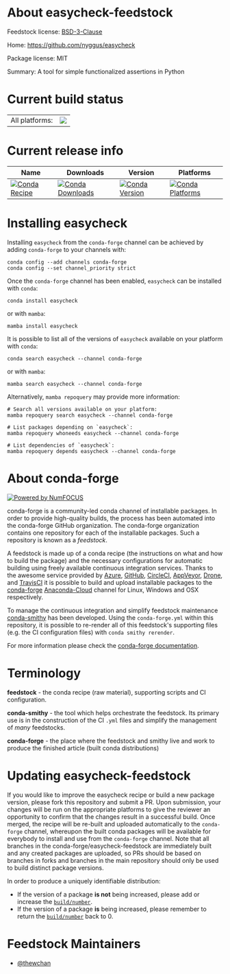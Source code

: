 About easycheck-feedstock
=========================

Feedstock license: [BSD-3-Clause](https://github.com/conda-forge/easycheck-feedstock/blob/main/LICENSE.txt)

Home: https://github.com/nyggus/easycheck

Package license: MIT

Summary: A tool for simple functionalized assertions in Python

Current build status
====================


<table><tr><td>All platforms:</td>
    <td>
      <a href="https://dev.azure.com/conda-forge/feedstock-builds/_build/latest?definitionId=16939&branchName=main">
        <img src="https://dev.azure.com/conda-forge/feedstock-builds/_apis/build/status/easycheck-feedstock?branchName=main">
      </a>
    </td>
  </tr>
</table>

Current release info
====================

| Name | Downloads | Version | Platforms |
| --- | --- | --- | --- |
| [![Conda Recipe](https://img.shields.io/badge/recipe-easycheck-green.svg)](https://anaconda.org/conda-forge/easycheck) | [![Conda Downloads](https://img.shields.io/conda/dn/conda-forge/easycheck.svg)](https://anaconda.org/conda-forge/easycheck) | [![Conda Version](https://img.shields.io/conda/vn/conda-forge/easycheck.svg)](https://anaconda.org/conda-forge/easycheck) | [![Conda Platforms](https://img.shields.io/conda/pn/conda-forge/easycheck.svg)](https://anaconda.org/conda-forge/easycheck) |

Installing easycheck
====================

Installing `easycheck` from the `conda-forge` channel can be achieved by adding `conda-forge` to your channels with:

```
conda config --add channels conda-forge
conda config --set channel_priority strict
```

Once the `conda-forge` channel has been enabled, `easycheck` can be installed with `conda`:

```
conda install easycheck
```

or with `mamba`:

```
mamba install easycheck
```

It is possible to list all of the versions of `easycheck` available on your platform with `conda`:

```
conda search easycheck --channel conda-forge
```

or with `mamba`:

```
mamba search easycheck --channel conda-forge
```

Alternatively, `mamba repoquery` may provide more information:

```
# Search all versions available on your platform:
mamba repoquery search easycheck --channel conda-forge

# List packages depending on `easycheck`:
mamba repoquery whoneeds easycheck --channel conda-forge

# List dependencies of `easycheck`:
mamba repoquery depends easycheck --channel conda-forge
```


About conda-forge
=================

[![Powered by
NumFOCUS](https://img.shields.io/badge/powered%20by-NumFOCUS-orange.svg?style=flat&colorA=E1523D&colorB=007D8A)](https://numfocus.org)

conda-forge is a community-led conda channel of installable packages.
In order to provide high-quality builds, the process has been automated into the
conda-forge GitHub organization. The conda-forge organization contains one repository
for each of the installable packages. Such a repository is known as a *feedstock*.

A feedstock is made up of a conda recipe (the instructions on what and how to build
the package) and the necessary configurations for automatic building using freely
available continuous integration services. Thanks to the awesome service provided by
[Azure](https://azure.microsoft.com/en-us/services/devops/), [GitHub](https://github.com/),
[CircleCI](https://circleci.com/), [AppVeyor](https://www.appveyor.com/),
[Drone](https://cloud.drone.io/welcome), and [TravisCI](https://travis-ci.com/)
it is possible to build and upload installable packages to the
[conda-forge](https://anaconda.org/conda-forge) [Anaconda-Cloud](https://anaconda.org/)
channel for Linux, Windows and OSX respectively.

To manage the continuous integration and simplify feedstock maintenance
[conda-smithy](https://github.com/conda-forge/conda-smithy) has been developed.
Using the ``conda-forge.yml`` within this repository, it is possible to re-render all of
this feedstock's supporting files (e.g. the CI configuration files) with ``conda smithy rerender``.

For more information please check the [conda-forge documentation](https://conda-forge.org/docs/).

Terminology
===========

**feedstock** - the conda recipe (raw material), supporting scripts and CI configuration.

**conda-smithy** - the tool which helps orchestrate the feedstock.
                   Its primary use is in the construction of the CI ``.yml`` files
                   and simplify the management of *many* feedstocks.

**conda-forge** - the place where the feedstock and smithy live and work to
                  produce the finished article (built conda distributions)


Updating easycheck-feedstock
============================

If you would like to improve the easycheck recipe or build a new
package version, please fork this repository and submit a PR. Upon submission,
your changes will be run on the appropriate platforms to give the reviewer an
opportunity to confirm that the changes result in a successful build. Once
merged, the recipe will be re-built and uploaded automatically to the
`conda-forge` channel, whereupon the built conda packages will be available for
everybody to install and use from the `conda-forge` channel.
Note that all branches in the conda-forge/easycheck-feedstock are
immediately built and any created packages are uploaded, so PRs should be based
on branches in forks and branches in the main repository should only be used to
build distinct package versions.

In order to produce a uniquely identifiable distribution:
 * If the version of a package **is not** being increased, please add or increase
   the [``build/number``](https://docs.conda.io/projects/conda-build/en/latest/resources/define-metadata.html#build-number-and-string).
 * If the version of a package **is** being increased, please remember to return
   the [``build/number``](https://docs.conda.io/projects/conda-build/en/latest/resources/define-metadata.html#build-number-and-string)
   back to 0.

Feedstock Maintainers
=====================

* [@thewchan](https://github.com/thewchan/)

